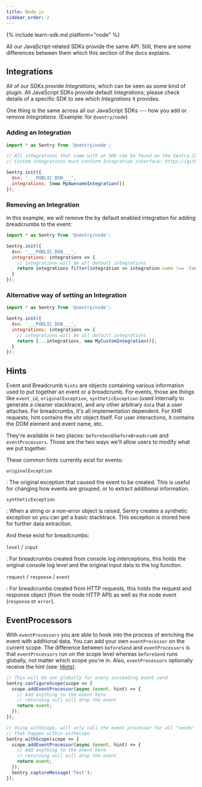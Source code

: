 ```yaml
---
title: Node.js
sidebar_order: 2
---
```


{% include learn-sdk.md platform="node" %}

All our JavaScript-related SDKs provide the same API. Still, there are some differences between them which this section of the docs explains.

## Integrations

All of our SDKs provide _Integrations_, which can be seen as some kind of plugin. All JavaScript SDKs provide default _Integrations_; please check details of a specific SDK to see which _Integrations_ it provides.

One thing is the same across all our JavaScript SDKs --- how you add or remove _Integrations_. (Example: for `@sentry/node`)

### Adding an Integration

```javascript
import * as Sentry from '@sentry/node';

// All integrations that come with an SDK can be found on the Sentry.Integrations object
// Custom integrations must conform Integration interface: https://github.com/getsentry/sentry-javascript/blob/master/packages/types/src/index.ts

Sentry.init({
  dsn: '___PUBLIC_DSN___',
  integrations: [new MyAwesomeIntegration()]
});
```

### Removing an Integration

In this example, we will remove the by default enabled integration for adding breadcrumbs to the event:

```javascript
import * as Sentry from '@sentry/node';

Sentry.init({
  dsn: '___PUBLIC_DSN___',
  integrations: integrations => {
    // integrations will be all default integrations
    return integrations.filter(integration => integration.name !== 'Console');
  }
});
```

### Alternative way of setting an Integration

```javascript
import * as Sentry from '@sentry/node';

Sentry.init({
  dsn: '___PUBLIC_DSN___',
  integrations: integrations => {
    // integrations will be all default integrations
    return [...integrations, new MyCustomIntegration()];
  }
});
```

## Hints

Event and Breadcrumb `hints` are objects containing various information used to put together an event or a breadcrumb. For events, those are things like `event_id`, `originalException`, `syntheticException` (used internally to generate a cleaner stacktrace), and any other arbitrary `data` that a user attaches. For breadcrumbs, it's all implementation dependent. For XHR requests, hint contains the xhr object itself. For user interactions, it contains the DOM element and event name, etc.

They're available in two places: `beforeSend`/`beforeBreadcrumb` and `eventProcessors`. Those are the two ways we'll allow users to modify what we put together.

These common hints currently exist for events:

`originalException`

: The original exception that caused the event to be created. This is useful for changing how events are grouped, or to extract additional information.

`syntheticException`

: When a string or a non-error object is raised, Sentry creates a synthetic exception so you can get a basic stacktrace. This exception is stored here for further data extraction.

And these exist for breadcrumbs:

`level` / `input`

: For breadcrumbs created from console log interceptions, this holds the original console log level and the original input data to the log function.

`request` / `response` / `event`

: For breadcrumbs created from HTTP requests, this holds the request and response object
(from the node HTTP API) as well as the node event (`response` or `error`).

## EventProcessors

With `eventProcessors` you are able to hook into the process of enriching the event with additional data. You can add your own `eventProcessor` on the current scope. The difference between `beforeSend` and `eventProcessors` is that `eventProcessors` run on the scope level whereas `beforeSend` runs globally, not matter which scope you're in.
Also, `eventProcessors` optionally receive the hint (see: [Hints](#hints)).

```javascript
// This will be set globally for every succeeding event send
Sentry.configureScope(scope => {
  scope.addEventProcessor(async (event, hint) => {
    // Add anything to the event here
    // returning null will drop the event
    return event;
  });
});

// Using withScope, will only call the event processor for all "sends"
// that happen within withScope
Sentry.withScope(scope => {
  scope.addEventProcessor(async (event, hint) => {
    // Add anything to the event here
    // returning null will drop the event
    return event;
  });
  Sentry.captureMessage('Test');
});
```
